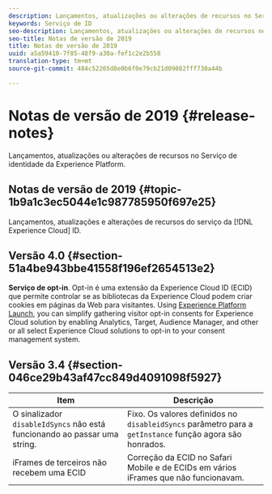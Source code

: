 ```yaml
---
description: Lançamentos, atualizações ou alterações de recursos no Serviço de identidade da Experience Platform.
keywords: Serviço de ID
seo-description: Lançamentos, atualizações ou alterações de recursos no Serviço de identidade da Experience Platform.
seo-title: Notas de versão de 2019
title: Notas de versão de 2019
uuid: a5a59410-7f85-48f9-a30a-fef1c2e2b558
translation-type: tm+mt
source-git-commit: 484c52265d8e0b6f0e79cb21d09082fff730a44b

---
```



# Notas de versão de 2019 {#release-notes}

Lançamentos, atualizações ou alterações de recursos no Serviço de identidade da Experience Platform.

## Notas de versão de 2019 {#topic-1b9a1c3ec5044e1c987785950f697e25}

Lançamentos, atualizações e alterações de recursos do serviço da [!DNL Experience Cloud] ID.

## Versão 4.0 {#section-51a4be943bbe41558f196ef2654513e2}

**Serviço de opt-in**. Opt-in é uma extensão da Experience Cloud ID (ECID) que permite controlar se as bibliotecas da Experience Cloud podem criar cookies em páginas da Web para visitantes. Using [Experience Platform Launch](https://docs.adobelaunch.com/), you can simplify gathering visitor opt-in consents for Experience Cloud solution by enabling Analytics, Target, Audience Manager, and other or all select Experience Cloud solutions to opt-in to your consent management system.

## Versão 3.4 {#section-046ce29b43af47cc849d4091098f5927}

| Item | Descrição |
|---|---|
| O sinalizador `disableIdSyncs` não está funcionando ao passar uma string. | Fixo. Os valores definidos no `disableidSyncs` parâmetro para a `getInstance` função agora são honrados. |
| iFrames de terceiros não recebem uma ECID | Correção da ECID no Safari Mobile e de ECIDs em vários iFrames que não funcionavam. |

